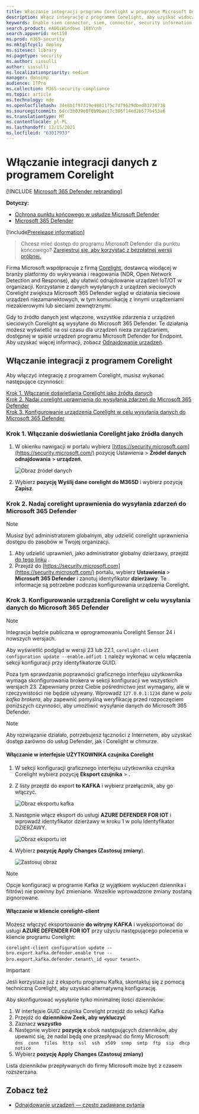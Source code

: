 ```yaml
---
title: Włączanie integracji programu Corelight w programie Microsoft Defender for Endpoint
description: Włącz integrację z programem Corelight, aby uzyskać widoczność informacji skupioną na urządzeniach IoT/OT w obszarach sieci, w których nie wdrożono funkcji MDE
keywords: Enable siem connector, siem, connector, security information and events
search.product: eADQiWindows 10XVcnh
search.appverid: met150
ms.prod: m365-security
ms.mktglfcycl: deploy
ms.sitesec: library
ms.pagetype: security
ms.author: siosulli
author: siosulli
ms.localizationpriority: medium
manager: dansimp
audience: ITPro
ms.collection: M365-security-compliance
ms.topic: article
ms.technology: mde
ms.openlocfilehash: 34e8b1f97319e4881175c7d79629dbed83730738
ms.sourcegitcommit: 6dcc3b039e0f0b9bae17c386f14ed2b577b453a6
ms.translationtype: MT
ms.contentlocale: pl-PL
ms.lasthandoff: 12/15/2021
ms.locfileid: "63017933"
---
```

# <a name="enable-corelight-data-integration"></a>Włączanie integracji danych z programem Corelight

[!INCLUDE [Microsoft 365 Defender rebranding](../../includes/microsoft-defender.md)]

**Dotyczy:**

- [Ochrona punktu końcowego w usłudze Microsoft Defender](https://go.microsoft.com/fwlink/?linkid=2154037)
- [Microsoft 365 Defender](https://go.microsoft.com/fwlink/?linkid=2118804)

[!include[Prerelease information](../../includes/prerelease.md)]

> Chcesz mieć dostęp do programu Microsoft Defender dla punktu końcowego? [Zarejestruj się, aby korzystać z bezpłatnej wersji próbnej.](https://signup.microsoft.com/create-account/signup?products=7f379fee-c4f9-4278-b0a1-e4c8c2fcdf7e&ru=https://aka.ms/MDEp2OpenTrial?ocid=docs-wdatp-enablesiem-abovefoldlink)

Firma Microsoft współpracuje z firmą [Corelight](https://corelight.com/integrations/iot-security), dostawcą wiodącej w branży platformy do wykrywania i reagowania (NDR, Open Network Detection and Response), aby ułatwić odnajdowanie urządzeń IoT/OT w organizacji. Korzystanie z danych wysyłanych z urządzeń sieciowych Corelight zwiększa Microsoft 365 Defender wgląd w działania sieciowe urządzeń niezamanektowych, w tym komunikację z innymi urządzeniami niezakierowymi lub sieciami zewnętrznymi.

Gdy to źródło danych jest włączone, wszystkie zdarzenia z urządzeń sieciowych Corelight są wysyłane do Microsoft 365 Defender. Te działania możesz wyświetlić na osi czasu dla urządzeń nieza zarządzaniem, dostępnej w spisie urządzeń programu Microsoft Defender for Endpoint. Aby uzyskać więcej informacji, zobacz [Odnajdowanie urządzeń](device-discovery.md).

## <a name="enabling-the-corelight-integration"></a>Włączanie integracji z programem Corelight

Aby włączyć integrację z programem Corelight, musisz wykonać następujące czynności:

[Krok 1. Włączanie doświetlania Corelight jako źródła danych](#step-1-turn-on-corelight-as-a-data-source)<br>
[Krok 2. Nadaj corelight uprawnienia do wysyłania zdarzeń do Microsoft 365 Defender](#step-2-provide-permission-for-corelight-to-send-events-to-microsoft-365-defender)<br>
[Krok 3. Konfigurowanie urządzenia Corelight w celu wysyłania danych do Microsoft 365 Defender](#step-3-configure-your-corelight-appliance-to-send-data-to-microsoft-365-defender)

### <a name="step-1-turn-on-corelight-as-a-data-source"></a>Krok 1. Włączanie doświetlania Corelight jako źródła danych

1. W okienku nawigacji w portalu wybierz [https://security.microsoft.com](https://security.microsoft.com/) pozycję Ustawienia  \> **Źródeł danych odnajdowania** \> **urządzeń**.

    ![Obraz źródeł danych](images/enable-corelight.png)

2. Wybierz **pozycję Wyślij dane corelight do M365D** i wybierz pozycję **Zapisz**.

### <a name="step-2-provide-permission-for-corelight-to-send-events-to-microsoft-365-defender"></a>Krok 2. Nadaj corelight uprawnienia do wysyłania zdarzeń do Microsoft 365 Defender

> [!NOTE]
> Musisz być administratorem globalnym, aby udzielić corelight uprawnienia dostępu do zasobów w Twojej organizacji.

1. Aby udzielić uprawnień, jako administrator globalny dzierżawy, przejdź [do tego linku](<https://login.microsoftonline.com/common/oauth2/authorize?prompt=consent&client_id=d8be544e-9d1a-4825-a5cb-fb447457f692&response_type=code&sso_reload=true>) .
2. Przejdź do [https://security.microsoft.com](https://security.microsoft.com/) portalu, wybierz **Ustawienia** \> **Microsoft 365 Defender** i zanotuj identyfikator **dzierżawy**. Te informacje są potrzebne podczas konfigurowania urządzenia Corelight.

### <a name="step-3-configure-your-corelight-appliance-to-send-data-to-microsoft-365-defender"></a>Krok 3. Konfigurowanie urządzenia Corelight w celu wysyłania danych do Microsoft 365 Defender

> [!NOTE]
>  Integracja będzie publiczna w oprogramowaniu Corelight Sensor 24 i nowszych wersjach. 

Aby wyświetlić podgląd w wersji 23 lub 22.1, `corelight-client configuration update --enable.adfiot 1` należy wykonać w celu włączenia sekcji konfiguracji przy identyfikatorze GUID.

Poza tym sprawdzanie poprawności graficznego interfejsu użytkownika wymaga skonfigurowania brokera w sekcji konfiguracji we wszystkich wersjach 23.  Zapewniany przez Ciebie pośrednictwo jest wymagany, ale w rzeczywistości nie będzie używany. Wprowadź `127.0.0.1:1234` dane w _polu kafka brokera_, aby zapewnić pomyślną weryfikację przed rozpoczęciem poniższych czynności, aby umożliwić wysyłanie danych do Microsoft 365 Defender.

> [!NOTE]
> Aby rozwiązanie działało, potrzebujesz łączności z Internetem, aby uzyskać dostęp zarówno do usług Defender, jak i Corelight w chmurze.

#### <a name="enabling-in-the-corelight-sensor-gui"></a>Włączanie w interfejsie UŻYTKOWNIKA czujnika Corelight

1. W sekcji konfiguracji graficznego interfejsu użytkownika czujnika Corelight wybierz pozycję **Eksport czujnika** \> **.**
2. Z listy przejdź do export **to KAFKA** i wybierz przełącznik, aby go włączyć.

   ![Obraz eksportu kafka](images/exporttokafka.png)

3. Następnie włącz eksport do usługi **AZURE DEFENDER FOR IOT** i wprowadź identyfikator dzierżawy w kroku 1 w polu Identyfikator DZIERŻAWY.

   ![Obraz eksportu iot](images/exporttodiot.png)

4. Wybierz **pozycję Apply Changes (Zastosuj zmiany**).

   ![Zastosuj obraz ](images/corelightapply.png)

> [!NOTE]
> Opcje konfiguracji w programie Kafka (z wyjątkiem wykluczeń dziennika i filtrów) nie powinny być zmieniane. Wszelkie wprowadzone zmiany zostaną zignorowane.

#### <a name="enabling-in-the-corelight-client"></a>Włączanie w kliencie corelight-client

Możesz włączyć eksportowanie **do witryny KAFKA** i wyeksportować do usługi **AZURE DEFENDER FOR IOT** przy użyciu następującego polecenia w kliencie programu Corelight:

`corelight-client configuration update --bro.export.kafka.defender.enable true --bro.export.kafka.defender.tenant\_id <your tenant>`.

> [!IMPORTANT]
> Jeśli korzystasz już z eksportu programu Kafka, skontaktuj się z pomocą techniczną Corelight, aby uzyskać alternatywną konfigurację.

Aby skonfigurować wysyłanie tylko minimalnej ilości dzienników:

1. W interfejsie GUID czujnika Corelight przejdź do sekcji Kafka
2. Przejdź do **dzienników Zeek, aby wykluczyć**
3. Zaznacz **wszystko**
4. Następnie wybierz **pozycję x** obok następujących dzienników, aby upewnić się, że nadal będą one przepływać do firmy Microsoft:  
    `dns  conn  files  http  ssl  ssh  x509  snmp  smtp  ftp  sip  dhcp  notice`
5. Wybierz **pozycję Apply Changes (Zastosuj zmiany)**

Lista dzienników przepływanych do firmy Microsoft może być z czasem rozszerzana.

## <a name="see-also"></a>Zobacz też

- [Odnajdowanie urządzeń — często zadawane pytania](device-discovery-faq.md)
